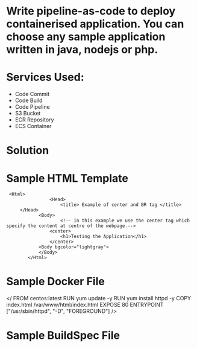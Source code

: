 # Write pipeline-as-code to deploy containerised application. You can choose any sample application written in java, nodejs or php.

# Services Used:
 - Code Commit
 - Code Build
 - Code Pipeline
 - S3 Bucket 
 - ECR Repository
 - ECS Container

# Solution

# Sample HTML Template
     <Html>  
 					<Head>
						<title> Example of center and BR tag </title>
         </Head>
				<Body> 
						<!-- In this example we use the center tag which specify the content at centre of the webpage.-->  
					<center>
						<h1>Testing the Application</h1>
					</center>
				<Body bgcolor="lightgray"> 
				</Body>
			</Html>
	
# Sample Docker File
 </ FROM centos:latest
		RUN yum update -y
		RUN yum install httpd -y
		COPY index.html /var/www/html/index.html
		EXPOSE 80
		ENTRYPOINT ["/usr/sbin/httpd", "-D", "FOREGROUND"]
	/>
		
# Sample BuildSpec File
